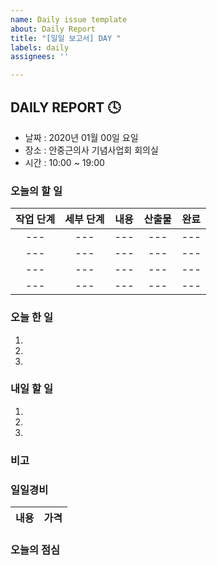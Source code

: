 ```yaml
---
name: Daily issue template
about: Daily Report
title: "[일일 보고서] DAY "
labels: daily
assignees: ''

---
```


## DAILY REPORT :clock4:

* 날짜 : 2020년 01월 00일 요일
* 장소 : 안중근의사 기념사업회 회의실
* 시간 : 10:00 ~ 19:00

### 오늘의 할 일

| 작업 단계 | 세부 단계 | 내용 | 산출물 | 완료 |
| :-------: | :-------: | :-----: | :-----: | :-----: |
| --- | --- | --- | --- | --- |
| --- | --- | --- | --- | --- |
| --- | --- | --- | --- | --- |
| --- | --- | --- | --- | --- |

### 오늘 한 일

1.
2.
3.

### 내일 할 일

1.
2.
3.

### 비고

### 일일경비

| 내용 | 가격 |
| :-----: | :-----: |

### 오늘의 점심
